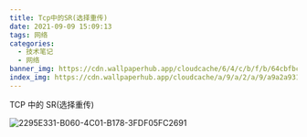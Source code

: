 ```yaml
---
title: Tcp中的SR(选择重传)
date: 2021-09-09 15:09:13
tags: 网络
categories: 
  - 技术笔记
  - 网络
banner_img: https://cdn.wallpaperhub.app/cloudcache/6/4/c/b/f/b/64cbfbcb69a590c8d42fdb09dccb7b69f7f40cb3.jpg
index_img: https://cdn.wallpaperhub.app/cloudcache/a/9/a/2/a/9/a9a2a931999de2c4ba7dc6575ffcc9a85e2eaef2.jpg
---
```


TCP 中的 SR(选择重传)

![2295E331-B060-4C01-B178-3FDF05FC2691](https://tva1.sinaimg.cn/large/e6c9d24ely1h1ptkk5w23j20o30mlabq.jpg)